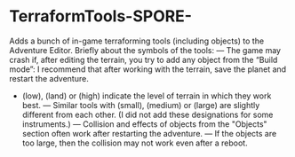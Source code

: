 # TerraformTools-SPORE-
Adds a bunch of in-game terraforming tools (including objects) to the Adventure Editor.
Briefly about the symbols of the tools:
— The game may crash if, after editing the terrain, you try to add any object from the “Build mode”: I recommend that after working with the terrain, save the planet and restart the adventure.
- (low), (land) or (high) indicate the level of terrain in which they work best.
— Similar tools with (small), (medium) or (large) are slightly different from each other.
(I did not add these designations for some instruments.)
— Collision and effects of objects from the "Objects" section often work after restarting the adventure.
— If the objects are too large, then the collision may not work even after a reboot.
